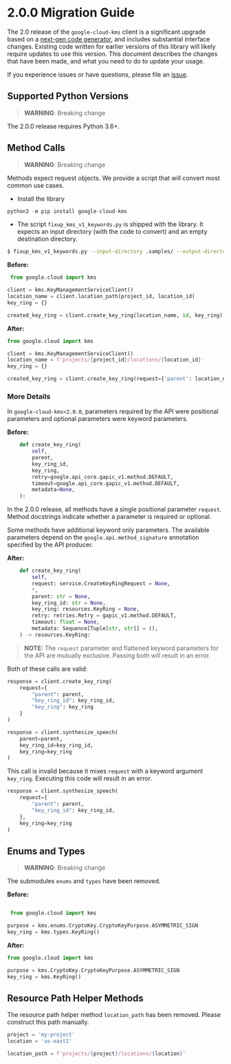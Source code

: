 # 2.0.0 Migration Guide

The 2.0 release of the `google-cloud-kms` client is a significant upgrade based on a [next-gen code generator](https://github.com/googleapis/gapic-generator-python), and includes substantial interface changes. Existing code written for earlier versions of this library will likely require updates to use this version. This document describes the changes that have been made, and what you need to do to update your usage.

If you experience issues or have questions, please file an [issue](https://github.com/googleapis/python-kms/issues).

## Supported Python Versions

> **WARNING**: Breaking change

The 2.0.0 release requires Python 3.6+.


## Method Calls

> **WARNING**: Breaking change

Methods expect request objects. We provide a script that will convert most common use cases.

* Install the library

```py
python3 -m pip install google-cloud-kms
```

* The script `fixup_kms_v1_keywords.py` is shipped with the library. It expects
an input directory (with the code to convert) and an empty destination directory.

```sh
$ fixup_kms_v1_keywords.py --input-directory .samples/ --output-directory samples/
```

**Before:**
```py
 from google.cloud import kms

client = kms.KeyManagementServiceClient()
location_name = client.location_path(project_id, location_id)
key_ring = {}

created_key_ring = client.create_key_ring(location_name, id, key_ring)
```


**After:**
```py
from google.cloud import kms

client = kms.KeyManagementServiceClient()
location_name = f'projects/{project_id}/locations/{location_id}'
key_ring = {}

created_key_ring = client.create_key_ring(request={'parent': location_name, 'key_ring_id': id, 'key_ring': key_ring})
```

### More Details

In `google-cloud-kms<2.0.0`, parameters required by the API were positional parameters and optional parameters were keyword parameters.

**Before:**
```py
    def create_key_ring(
        self,
        parent,
        key_ring_id,
        key_ring,
        retry=google.api_core.gapic_v1.method.DEFAULT,
        timeout=google.api_core.gapic_v1.method.DEFAULT,
        metadata=None,
    ):
```

In the 2.0.0 release, all methods have a single positional parameter `request`. Method docstrings indicate whether a parameter is required or optional.

Some methods have additional keyword only parameters. The available parameters depend on the `google.api.method_signature` annotation specified by the API producer.


**After:**
```py
    def create_key_ring(
        self,
        request: service.CreateKeyRingRequest = None,
        *,
        parent: str = None,
        key_ring_id: str = None,
        key_ring: resources.KeyRing = None,
        retry: retries.Retry = gapic_v1.method.DEFAULT,
        timeout: float = None,
        metadata: Sequence[Tuple[str, str]] = (),
    ) -> resources.KeyRing:
```

> **NOTE:** The `request` parameter and flattened keyword parameters for the API are mutually exclusive.
> Passing both will result in an error.


Both of these calls are valid:

```py
response = client.create_key_ring(
    request={
        "parent": parent,
        "key_ring_id": key_ring_id,
        "key_ring": key_ring
    }
)
```

```py
response = client.synthesize_speech(
    parent=parent,
    key_ring_id=key_ring_id,
    key_ring=key_ring
)
```

This call is invalid because it mixes `request` with a keyword argument `key_ring`. Executing this code
will result in an error.

```py
response = client.synthesize_speech(
    request={
        "parent": parent,
        "key_ring_id": key_ring_id,
    },
    key_ring=key_ring
)
```



## Enums and Types


> **WARNING**: Breaking change

The submodules `enums` and `types` have been removed.

**Before:**
```py

 from google.cloud import kms

purpose = kms.enums.CryptoKey.CryptoKeyPurpose.ASYMMETRIC_SIGN
key_ring = kms.types.KeyRing()
```


**After:**
```py
from google.cloud import kms

purpose = kms.CryptoKey.CryptoKeyPurpose.ASYMMETRIC_SIGN
key_ring = kms.KeyRing()
```

## Resource Path Helper Methods

The resource path helper method `location_path` has been removed. Please construct
this path manually.

```py
project = 'my-project'
location = 'us-east1'

location_path = f'projects/{project}/locations/{location}'
```
